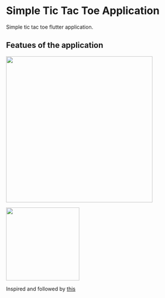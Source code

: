 # Simple Tic Tac Toe Application
Simple tic tac toe flutter application. 

## Featues of the application
<img src="https://user-images.githubusercontent.com/56734609/116657243-8cb16280-a9a7-11eb-90bb-25367ceef369.gif" width="400" heigth="730" />  

[<img src="https://user-images.githubusercontent.com/56734609/114071381-7ccbc480-98ba-11eb-959f-674cb3a25e1e.png" width="200" height="200">](https://youtu.be/bTpGPd6BZ8c "On Youtube")

Inspired and followed by [this](https://www.youtube.com/watch?v=u1KD6Kz0PIQ)
